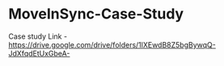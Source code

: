 # MoveInSync-Case-Study
Case study
Link - https://drive.google.com/drive/folders/1lXEwdB8Z5bgBywqQ-JdXfqdEtUxGbeA-
